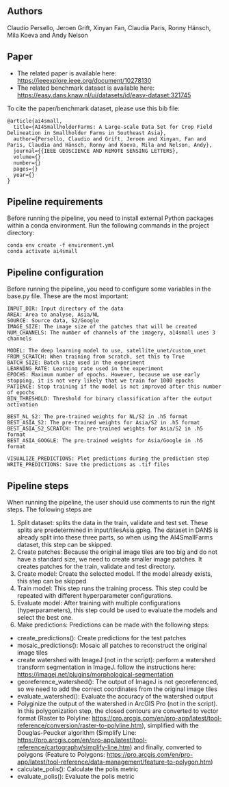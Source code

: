
## Authors
Claudio Persello,
Jeroen Grift,
Xinyan Fan,
Claudia Paris,
Ronny Hänsch,
Mila Koeva and
Andy Nelson

## Paper
- The related paper is available here: https://ieeexplore.ieee.org/document/10278130
- The related benchmark dataset is available here: https://easy.dans.knaw.nl/ui/datasets/id/easy-dataset:321745

To cite the paper/benchmark dataset, please use this bib file:
```
@article{ai4small,
  title={AI4SmallholderFarms: A Large-scale Data Set for Crop Field Delineation in Smallholder Farms in Southeast Asia},
  author={Persello, Claudio and Grift, Jeroen and Xinyan, Fan and Paris, Claudia and Hänsch, Ronny and Koeva, Mila and Nelson, Andy},
  journal={{IEEE GEOSCIENCE AND REMOTE SENSING LETTERS},
  volume={}
  number={}
  pages={}
  year={}
}
```

## Pipeline requirements
Before running the pipeline, you need to install external Python packages within a conda environment. Run the following commands in the project directory: 

```
conda env create -f environment.yml
conda activate ai4small
```

## Pipeline configuration
Before running the pipeline, you need to configure some variables in the base.py file. These are the most important:

```
INPUT_DIR: Input directory of the data
AREA: Area to analyse, Asia/NL
SOURCE: Source data, S2/Google
IMAGE_SIZE: The image size of the patches that will be created
NUM_CHANNELS: The number of channels of the imagery, a14small uses 3 channels

MODEL: The deep learning model to use, satellite_unet/custom_unet
FROM_SCRATCH: When training from scratch, set this to True
BATCH_SIZE: Batch size used in the experiment
LEARNING_RATE: Learning rate used in the experiment
EPOCHS: Maximum number of epochs. However, because we use early stopping, it is not very likely that we train for 1000 epochs
PATIENCE: Stop training if the model is not improved after this number of epochs
BIN_THRESHOLD: Threshold for binary classification after the output activation

BEST_NL_S2: The pre-trained weights for NL/S2 in .h5 format
BEST_ASIA_S2: The pre-trained weights for Asia/S2 in .h5 format
BEST_ASIA_S2_SCRATCH: The pre-trained weights for Asia/S2 in .h5 format
BEST_ASIA_GOOGLE: The pre-trained weights for Asia/Google in .h5 format

VISUALIZE_PREDICTIONS: Plot predictions during the prediction step
WRITE_PREDICTIONS: Save the predictions as .tif files
```

## Pipeline steps
When running the pipeline, the user should use comments to run the right steps. The following steps are 

1. Split dataset: splits the data in the train, validate and test set. These splits are predetermined in input/tilesAsia.gpkg. The dataset in DANS is already split into these three parts, so when using the AI4SmallFarms dataset, this step can be skipped.
2. Create patches: Because the original image tiles are too big and do not have a standard size, we need to create smaller image patches. It creates patches for the train, validate and test directory. 
3. Create model: Create the selected model. If the model already exists, this step can be skipped
4. Train model: This step runs the training process. This step could be repeated with different hyperparameter configurations. 
5. Evaluate model: After training with multiple configurations (hyperparameters), this step could be used to evaluate the models and select the best one.
6. Make predictions: Predictions can be made with the following steps:
  * create_predictions(): Create predictions for the test patches
  * mosaic_predictions(): Mosaic all patches to reconstruct the original image tiles
  * create watershed with ImageJ (not in the script): perform a watershed transform segmentation in ImageJ. follow the instructions here: https://imagej.net/plugins/morphological-segmentation
  * georeference_watershed(): The output of ImageJ is not georeferenced, so we need to add the correct coordinates from the original image tiles
  * evaluate_watershed(): Evaluate the accuracy of the watershed output
  * Polyginize the output of the watershed in ArcGIS Pro (not in the script). In this polygonization step, the closed contours are converted to vector format (Raster to Polyline: https://pro.arcgis.com/en/pro-app/latest/tool-reference/conversion/raster-to-polyline.htm), simplified with the Douglas-Peucker
algorithm (Simplify Line: https://pro.arcgis.com/en/pro-app/latest/tool-reference/cartography/simplify-line.htm) and finally, converted to polygons (Feature to Polygons: https://pro.arcgis.com/en/pro-app/latest/tool-reference/data-management/feature-to-polygon.htm)
  * calculate_polis(): Calculate the polis metric
  * evaluate_polis(): Evaluate the polis metric

